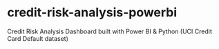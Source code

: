 # credit-risk-analysis-powerbi
Credit Risk Analysis Dashboard built with Power BI &amp; Python (UCI Credit Card Default dataset)

